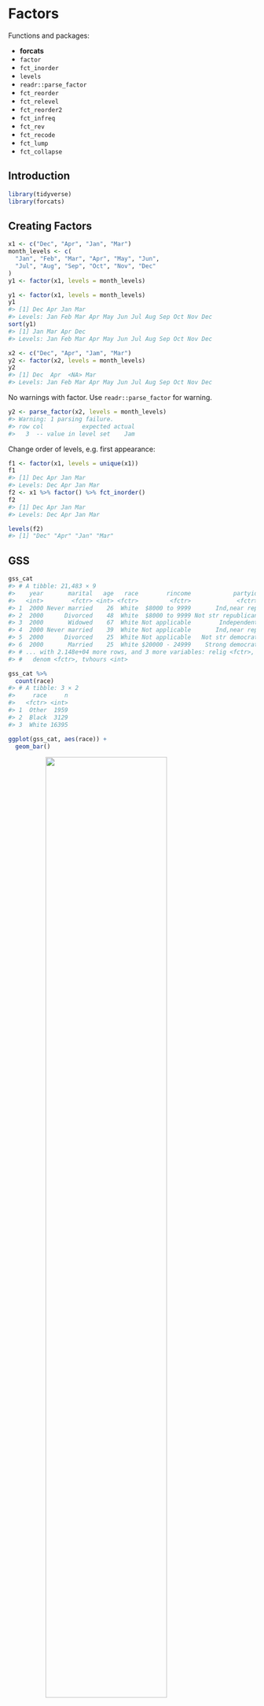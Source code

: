 
# Factors

Functions and packages:

- **forcats**
- `factor`
- `fct_inorder`
- `levels`
- `readr::parse_factor`
- `fct_reorder`
- `fct_relevel`
- `fct_reorder2`
- `fct_infreq`
- `fct_rev`
- `fct_recode`
- `fct_lump`
- `fct_collapse`

## Introduction


```r
library(tidyverse)
library(forcats)
```


## Creating Factors


```r
x1 <- c("Dec", "Apr", "Jan", "Mar")
month_levels <- c(
  "Jan", "Feb", "Mar", "Apr", "May", "Jun", 
  "Jul", "Aug", "Sep", "Oct", "Nov", "Dec"
)
y1 <- factor(x1, levels = month_levels)
```


```r
y1 <- factor(x1, levels = month_levels)
y1
#> [1] Dec Apr Jan Mar
#> Levels: Jan Feb Mar Apr May Jun Jul Aug Sep Oct Nov Dec
sort(y1)
#> [1] Jan Mar Apr Dec
#> Levels: Jan Feb Mar Apr May Jun Jul Aug Sep Oct Nov Dec
```


```r
x2 <- c("Dec", "Apr", "Jam", "Mar")
y2 <- factor(x2, levels = month_levels)
y2
#> [1] Dec  Apr  <NA> Mar 
#> Levels: Jan Feb Mar Apr May Jun Jul Aug Sep Oct Nov Dec
```

No warnings with factor. Use `readr::parse_factor` for warning.


```r
y2 <- parse_factor(x2, levels = month_levels)
#> Warning: 1 parsing failure.
#> row col           expected actual
#>   3  -- value in level set    Jam
```

Change order of levels, e.g. first appearance:

```r
f1 <- factor(x1, levels = unique(x1))
f1
#> [1] Dec Apr Jan Mar
#> Levels: Dec Apr Jan Mar
f2 <- x1 %>% factor() %>% fct_inorder()
f2
#> [1] Dec Apr Jan Mar
#> Levels: Dec Apr Jan Mar
```


```r
levels(f2)
#> [1] "Dec" "Apr" "Jan" "Mar"
```

## GSS


```r
gss_cat
#> # A tibble: 21,483 × 9
#>    year       marital   age   race        rincome            partyid
#>   <int>        <fctr> <int> <fctr>         <fctr>             <fctr>
#> 1  2000 Never married    26  White  $8000 to 9999       Ind,near rep
#> 2  2000      Divorced    48  White  $8000 to 9999 Not str republican
#> 3  2000       Widowed    67  White Not applicable        Independent
#> 4  2000 Never married    39  White Not applicable       Ind,near rep
#> 5  2000      Divorced    25  White Not applicable   Not str democrat
#> 6  2000       Married    25  White $20000 - 24999    Strong democrat
#> # ... with 2.148e+04 more rows, and 3 more variables: relig <fctr>,
#> #   denom <fctr>, tvhours <int>
```


```r
gss_cat %>%
  count(race)
#> # A tibble: 3 × 2
#>     race     n
#>   <fctr> <int>
#> 1  Other  1959
#> 2  Black  3129
#> 3  White 16395
```


```r
ggplot(gss_cat, aes(race)) +
  geom_bar()
```

<img src="factors_files/figure-html/unnamed-chunk-11-1.png" width="70%" style="display: block; margin: auto;" />


```r
ggplot(gss_cat, aes(race)) +
  geom_bar() +
  scale_x_discrete(drop = FALSE)
```

<img src="factors_files/figure-html/unnamed-chunk-12-1.png" width="70%" style="display: block; margin: auto;" />

Use `drop = FALSE` to not drop valid values.

### Exercise

1. Explore the distribution of `rincome` (reported income). What makes the default bar chart hard to understand? How could you improve the plot?


```r
rincome_plot <-
  gss_cat %>%
  ggplot(aes(rincome)) +
  geom_bar()
rincome_plot
```

<img src="factors_files/figure-html/unnamed-chunk-13-1.png" width="70%" style="display: block; margin: auto;" />

The default bar chart labels are too squished to read.
One solution is to change the angle of the labels,

```r
rincome_plot +
  theme(axis.text.x = element_text(angle = 90))
```

<img src="factors_files/figure-html/unnamed-chunk-14-1.png" width="70%" style="display: block; margin: auto;" />

But that's not natural either, because text is vertical, and we read horizontally.
So with long labels, it is better to flip it.

```r
rincome_plot +
  coord_flip()
```

<img src="factors_files/figure-html/unnamed-chunk-15-1.png" width="70%" style="display: block; margin: auto;" />

This is better, but it unituively goes from low to high. It would help if the
scale is reversed. Also, if all the missing factors were differentiated.


3. What is the most common `relig` in this survey? What’s the most common `partyid`?

The most common `relig` is "Protestant"

```r
gss_cat %>%
  count(relig) %>%
  arrange(-n) %>%
  head(1)
#> # A tibble: 1 × 2
#>        relig     n
#>       <fctr> <int>
#> 1 Protestant 10846
```

The most common `partyid` is "Independent"

```r
gss_cat %>%
  count(partyid) %>% 
  arrange(-n) %>%
  head(1)
#> # A tibble: 1 × 2
#>       partyid     n
#>        <fctr> <int>
#> 1 Independent  4119
```


3. Which `relig` does `denom` (denomination) apply to? How can you find out with a table? How can you find out with a visualisation?


```r
levels(gss_cat$denom)
#>  [1] "No answer"            "Don't know"           "No denomination"     
#>  [4] "Other"                "Episcopal"            "Presbyterian-dk wh"  
#>  [7] "Presbyterian, merged" "Other presbyterian"   "United pres ch in us"
#> [10] "Presbyterian c in us" "Lutheran-dk which"    "Evangelical luth"    
#> [13] "Other lutheran"       "Wi evan luth synod"   "Lutheran-mo synod"   
#> [16] "Luth ch in america"   "Am lutheran"          "Methodist-dk which"  
#> [19] "Other methodist"      "United methodist"     "Afr meth ep zion"    
#> [22] "Afr meth episcopal"   "Baptist-dk which"     "Other baptists"      
#> [25] "Southern baptist"     "Nat bapt conv usa"    "Nat bapt conv of am" 
#> [28] "Am bapt ch in usa"    "Am baptist asso"      "Not applicable"
```

From the context it is clear that `denom` refers to "Protestant" (and unsurprising given that it is the largest category in `freq`).
Let's filter out the non-responses, no answers, others, not-applicable, or
no denomination, to leave only answers to denominations.
After doing that, the only remaining responses are "Protestant".

```r
gss_cat %>%
  filter(!denom %in% c("No answer", "Other", "Don't know", "Not applicable",
                       "No denomination")) %>%
  count(relig)
#> # A tibble: 1 × 2
#>        relig     n
#>       <fctr> <int>
#> 1 Protestant  7025
```

This is also clear in a scatter plot of `relig` vs. `denom` where the points are
proportional to the size of the number of answers (since otherwise there would be overplotting).

```r
gss_cat %>%
  count(relig, denom) %>%
  ggplot(aes(x = relig, y = denom, size = n)) +
  geom_point() +
  theme(axis.text.x = element_text(angle = 90))
```

<img src="factors_files/figure-html/unnamed-chunk-20-1.png" width="70%" style="display: block; margin: auto;" />

## Modifying factor order


```r
relig <- gss_cat %>%
  group_by(relig) %>%
  summarise(
    age = mean(age, na.rm = TRUE),
    tvhours = mean(tvhours, na.rm = TRUE),
    n = n()
  )
ggplot(relig, aes(tvhours, relig)) + geom_point()
```

<img src="factors_files/figure-html/unnamed-chunk-21-1.png" width="70%" style="display: block; margin: auto;" />


```r
ggplot(relig, aes(tvhours, fct_reorder(relig, tvhours))) +
  geom_point()
```

<img src="factors_files/figure-html/unnamed-chunk-22-1.png" width="70%" style="display: block; margin: auto;" />

Move most data analysis out of the ggplot function call

```r
rincome <- gss_cat %>%
  group_by(rincome) %>%
  summarise(
    age = mean(age, na.rm = TRUE),
    tvhours = mean(tvhours, na.rm = TRUE),
    n = n()
  )

ggplot(rincome, aes(age, fct_reorder(rincome, age))) + geom_point()
```

<img src="factors_files/figure-html/unnamed-chunk-23-1.png" width="70%" style="display: block; margin: auto;" />


```r
ggplot(rincome, aes(age, fct_relevel(rincome, "Not applicable"))) +
  geom_point()
```

<img src="factors_files/figure-html/unnamed-chunk-24-1.png" width="70%" style="display: block; margin: auto;" />


```r
by_age <- gss_cat %>%
  filter(!is.na(age)) %>%
  group_by(age, marital) %>%
  count() %>%
  mutate(prop = n / sum(n))

ggplot(by_age, aes(age, prop, colour = marital)) +
  geom_line(na.rm = TRUE)

ggplot(by_age, aes(age, prop, colour = fct_reorder2(marital, age, prop))) +
  geom_line() +
  labs(colour = "marital")
```

<img src="factors_files/figure-html/unnamed-chunk-25-1.png" width="70%" style="display: block; margin: auto;" /><img src="factors_files/figure-html/unnamed-chunk-25-2.png" width="70%" style="display: block; margin: auto;" />


```r
gss_cat %>%
  mutate(marital = marital %>% fct_infreq() %>% fct_rev()) %>%
  ggplot(aes(marital)) +
  geom_bar()
```

<img src="factors_files/figure-html/unnamed-chunk-26-1.png" width="70%" style="display: block; margin: auto;" />

### Exercises

1. There are some suspiciously high numbers in `tvhours`. Is the `mean` a good summary?


```r
summary(gss_cat[["tvhours"]])
#>    Min. 1st Qu.  Median    Mean 3rd Qu.    Max.    NA's 
#>       0       1       2       3       4      24   10146
```



```r
gss_cat %>%
  filter(!is.na(tvhours)) %>%
  ggplot(aes(x = tvhours)) +
  geom_histogram(binwidth = 1)
```

<img src="factors_files/figure-html/unnamed-chunk-28-1.png" width="70%" style="display: block; margin: auto;" />

Whether the mean is the best summary epends on what you are using it for :-), i.e. your objective. 
But probably the median would be what most people prefer. 
And the hours of tv doesn't look that surprising to me.

2. For each factor in gss_cat identify whether the order of the levels is arbitrary or principled.

The following piece of code uses functions covered in Ch 21, to print out the names of only the factors.

```r
keep(gss_cat, is.factor) %>% names()
#> [1] "marital" "race"    "rincome" "partyid" "relig"   "denom"
```

There are five six categorical variables: `marital`, `race`, `rincome`, `partyid`, `relig`, `denom`.

The ordering of marital is "somewhat principled". There is some sort of logic in that the levels are grouped "never married", married at some point (separated, divorced, widowed), and "married"; though it would seem that "Never Married", "Divorced", "Widowed", "Separated", "Married" might be more natural. 
I find that the question of ordering can be determined by the level of aggregation in a categorical variable, and there can be more "partially ordered" factors than one would expect.


```r
levels(gss_cat[["marital"]])
#> [1] "No answer"     "Never married" "Separated"     "Divorced"     
#> [5] "Widowed"       "Married"
```

```r
gss_cat %>%
  ggplot(aes(x = marital)) +
  geom_bar()
```

<img src="factors_files/figure-html/unnamed-chunk-31-1.png" width="70%" style="display: block; margin: auto;" />

The ordering of race is principled in that the categories are ordered by count of observations in the data.

```r
levels(gss_cat$race)
#> [1] "Other"          "Black"          "White"          "Not applicable"
```

```r
gss_cat %>%
  ggplot(aes(race)) +
  geom_bar(drop = FALSE)
#> Warning: Ignoring unknown parameters: drop
```

<img src="factors_files/figure-html/unnamed-chunk-33-1.png" width="70%" style="display: block; margin: auto;" />

The levels of `rincome` are ordered in decreasing order of the income; however the placement of "No answer", "Don't know", and "Refused" before, and "Not applicable" after the income levels is arbitrary. It would be better to place all the missing income level categories either before or after all the known values.

```r
levels(gss_cat$rincome)
#>  [1] "No answer"      "Don't know"     "Refused"        "$25000 or more"
#>  [5] "$20000 - 24999" "$15000 - 19999" "$10000 - 14999" "$8000 to 9999" 
#>  [9] "$7000 to 7999"  "$6000 to 6999"  "$5000 to 5999"  "$4000 to 4999" 
#> [13] "$3000 to 3999"  "$1000 to 2999"  "Lt $1000"       "Not applicable"
```

The levels of `relig` is arbitrary: there is no natural ordering, and they don't appear to be ordered by stats within the dataset.

```r
levels(gss_cat$relig)
#>  [1] "No answer"               "Don't know"             
#>  [3] "Inter-nondenominational" "Native american"        
#>  [5] "Christian"               "Orthodox-christian"     
#>  [7] "Moslem/islam"            "Other eastern"          
#>  [9] "Hinduism"                "Buddhism"               
#> [11] "Other"                   "None"                   
#> [13] "Jewish"                  "Catholic"               
#> [15] "Protestant"              "Not applicable"
```


```r
gss_cat %>%
  ggplot(aes(relig)) +
  geom_bar() +
  coord_flip()
```

<img src="factors_files/figure-html/unnamed-chunk-36-1.png" width="70%" style="display: block; margin: auto;" />

The same goes for `denom`.

```r
levels(gss_cat$denom)
#>  [1] "No answer"            "Don't know"           "No denomination"     
#>  [4] "Other"                "Episcopal"            "Presbyterian-dk wh"  
#>  [7] "Presbyterian, merged" "Other presbyterian"   "United pres ch in us"
#> [10] "Presbyterian c in us" "Lutheran-dk which"    "Evangelical luth"    
#> [13] "Other lutheran"       "Wi evan luth synod"   "Lutheran-mo synod"   
#> [16] "Luth ch in america"   "Am lutheran"          "Methodist-dk which"  
#> [19] "Other methodist"      "United methodist"     "Afr meth ep zion"    
#> [22] "Afr meth episcopal"   "Baptist-dk which"     "Other baptists"      
#> [25] "Southern baptist"     "Nat bapt conv usa"    "Nat bapt conv of am" 
#> [28] "Am bapt ch in usa"    "Am baptist asso"      "Not applicable"
```


Ignoring "No answer", "Don't know", and "Other party", the levels of `partyid` are ordered from "Strong Republican"" to "Strong Democrat".

```r
levels(gss_cat$partyid)
#>  [1] "No answer"          "Don't know"         "Other party"       
#>  [4] "Strong republican"  "Not str republican" "Ind,near rep"      
#>  [7] "Independent"        "Ind,near dem"       "Not str democrat"  
#> [10] "Strong democrat"
```


3. Why did moving “Not applicable” to the front of the levels move it to the bottom of the plot?

Because that gives the level "Not applicable" an integer value of 1.

## Modifying factor levels


```r
gss_cat %>% count(partyid)
#> # A tibble: 10 × 2
#>              partyid     n
#>               <fctr> <int>
#> 1          No answer   154
#> 2         Don't know     1
#> 3        Other party   393
#> 4  Strong republican  2314
#> 5 Not str republican  3032
#> 6       Ind,near rep  1791
#> # ... with 4 more rows
```


```r
gss_cat %>%
  mutate(partyid = fct_recode(partyid,
    "Republican, strong"    = "Strong republican",
    "Republican, weak"      = "Not str republican",
    "Independent, near rep" = "Ind,near rep",
    "Independent, near dem" = "Ind,near dem",
    "Democrat, weak"        = "Not str democrat",
    "Democrat, strong"      = "Strong democrat"
  )) %>%
  count(partyid)
#> # A tibble: 10 × 2
#>                 partyid     n
#>                  <fctr> <int>
#> 1             No answer   154
#> 2            Don't know     1
#> 3           Other party   393
#> 4    Republican, strong  2314
#> 5      Republican, weak  3032
#> 6 Independent, near rep  1791
#> # ... with 4 more rows
```


```r
gss_cat %>%
  mutate(partyid = fct_recode(partyid,
    "Republican, strong"    = "Strong republican",
    "Republican, weak"      = "Not str republican",
    "Independent, near rep" = "Ind,near rep",
    "Independent, near dem" = "Ind,near dem",
    "Democrat, weak"        = "Not str democrat",
    "Democrat, strong"      = "Strong democrat",
    "Other"                 = "No answer",
    "Other"                 = "Don't know",
    "Other"                 = "Other party"
  )) %>%
  count(partyid)
#> # A tibble: 8 × 2
#>                 partyid     n
#>                  <fctr> <int>
#> 1                 Other   548
#> 2    Republican, strong  2314
#> 3      Republican, weak  3032
#> 4 Independent, near rep  1791
#> 5           Independent  4119
#> 6 Independent, near dem  2499
#> # ... with 2 more rows
```


```r
gss_cat %>%
  mutate(relig = fct_lump(relig)) %>%
  count(relig)
#> # A tibble: 2 × 2
#>        relig     n
#>       <fctr> <int>
#> 1 Protestant 10846
#> 2      Other 10637
```


```r
gss_cat %>%
  mutate(relig = fct_lump(relig, n = 10)) %>%
  count(relig, sort = TRUE) %>%
  print(n = Inf)
#> # A tibble: 10 × 2
#>                      relig     n
#>                     <fctr> <int>
#> 1               Protestant 10846
#> 2                 Catholic  5124
#> 3                     None  3523
#> 4                Christian   689
#> 5                    Other   458
#> 6                   Jewish   388
#> 7                 Buddhism   147
#> 8  Inter-nondenominational   109
#> 9             Moslem/islam   104
#> 10      Orthodox-christian    95
```

### Exercises

1. How have the proportions of people identifying as Democrat, Republican, and Independent changed over time?

To answer that, we need to combine the multiple levels into Democrat, Republican, and Independent

```r
levels(gss_cat$partyid)
#>  [1] "No answer"          "Don't know"         "Other party"       
#>  [4] "Strong republican"  "Not str republican" "Ind,near rep"      
#>  [7] "Independent"        "Ind,near dem"       "Not str democrat"  
#> [10] "Strong democrat"
```



```r
gss_cat %>% 
  mutate(partyid = 
           fct_collapse(partyid,
                        other = c("No answer", "Don't know", "Other party"),
                        rep = c("Strong republican", "Not str republican"),
                        ind = c("Ind,near rep", "Independent", "Ind,near dem"),
                        dem = c("Not str democrat", "Strong democrat"))) %>%
  count(year, partyid)  %>%
  group_by(year) %>%
  mutate(p = n / sum(n)) %>%
  ggplot(aes(x = year, y = p,
             colour = fct_reorder2(partyid, year, p))) +
  geom_point() +
  geom_line() +
  labs(colour = "Party ID.")
  

                                  
```

<img src="factors_files/figure-html/unnamed-chunk-45-1.png" width="70%" style="display: block; margin: auto;" />

2. How could you collapse rincome into a small set of categories?

Group all the non-responses into one category, and then group other categories into a smaller number. Since there is a clear ordering, we wouldn't want to use something like `fct_lump`.

```r
levels(gss_cat$rincome)
#>  [1] "No answer"      "Don't know"     "Refused"        "$25000 or more"
#>  [5] "$20000 - 24999" "$15000 - 19999" "$10000 - 14999" "$8000 to 9999" 
#>  [9] "$7000 to 7999"  "$6000 to 6999"  "$5000 to 5999"  "$4000 to 4999" 
#> [13] "$3000 to 3999"  "$1000 to 2999"  "Lt $1000"       "Not applicable"
```


```r
library("stringr")
gss_cat %>%
  mutate(rincome = 
           fct_collapse(
             rincome,
             `Unknown` = c("No answer", "Don't know", "Refused", "Not applicable"),
             `Lt $5000` = c("Lt $1000", str_c("$", c("1000", "3000", "4000"),
                                              " to ", c("2999", "3999", "4999"))),
             `$5000 to 10000` = str_c("$", c("5000", "6000", "7000", "8000"),
                                      " to ", c("5999", "6999", "7999", "9999"))
           )) %>%
  ggplot(aes(x = rincome)) +
  geom_bar() + 
  coord_flip()
```

<img src="factors_files/figure-html/unnamed-chunk-47-1.png" width="70%" style="display: block; margin: auto;" />

